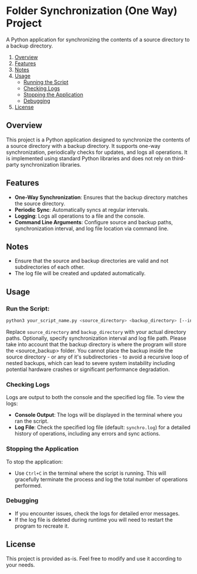 # Folder Synchronization (One Way) Project

A Python application for synchronizing the contents of a source directory to a backup directory.

1. [Overview](#overview)
2. [Features](#features)
3. [Notes](#notes)
4. [Usage](#usage)
   - [Running the Script](#running-the-script)
   - [Checking Logs](#checking-logs)
   - [Stopping the Application](#stopping-the-application)
   - [Debugging](#debugging)
5. [License](#license)

## Overview

This project is a Python application designed to synchronize the contents of a source directory with a backup directory. It supports one-way synchronization, periodically checks for updates, and logs all operations. It is implemented using standard Python libraries and does not rely on third-party synchronization libraries.

## Features

- **One-Way Synchronization**: Ensures that the backup directory matches the source directory.
- **Periodic Sync**: Automatically syncs at regular intervals.
- **Logging**: Logs all operations to a file and the console.
- **Command Line Arguments**: Configure source and backup paths, synchronization interval, and log file location via command line.

## Notes

- Ensure that the source and backup directories are valid and not subdirectories of each other.
- The log file will be created and updated automatically.

## Usage

### **Run the Script**:
   ```bash
   python3 your_script_name.py <source_directory> <backup_directory> [--interval <seconds>] [--log <log_file>]
   ```
Replace `source_directory` and `backup_directory` with your actual directory paths. Optionally, specify synchronization interval and log file path. Please take into account that the backup directory is where the program will store the <source_backup> folder. You cannot place the backup inside the source directory - or any of it's subdirectories - to avoid a recursive loop of nested backups, which can lead to severe system instability including potential hardware crashes or significant performance degradation.

### **Checking Logs**

   Logs are output to both the console and the specified log file. To view the logs:
   - **Console Output**: The logs will be displayed in the terminal where you ran the script.
   - **Log File**: Check the specified log file (default: `synchro.log`) for a detailed history of operations, including any errors and sync actions.

### **Stopping the Application**

   To stop the application:
   - Use `Ctrl+C` in the terminal where the script is running. This will gracefully terminate the process and log the total number of operations performed.

### **Debugging**

   - If you encounter issues, check the logs for detailed error messages.
   - If the log file is deleted during runtime you will need to restart the program to recreate it.

## License

   This project is provided as-is. Feel free to modify and use it according to your needs.
